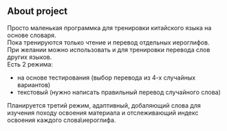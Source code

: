 ## About project

Просто маленькая программка для тренировки китайского языка на основе словаря.  
Пока тренируются только чтение и перевод отдельных иероглифов.  
При желании можно использовать и для тренировки перевода слов других языков.  
Есть 2 режима:
- на основе тестирования (выбор перевода из 4-х случайных вариантов)
- текстовый (нужно написать правильный перевод случайного слова)    

Планируется третий режим, адаптивный, добаляющий слова для изучения походу освоения 
материала и отслеживающий индекс освоения каждого слова\иероглифа.